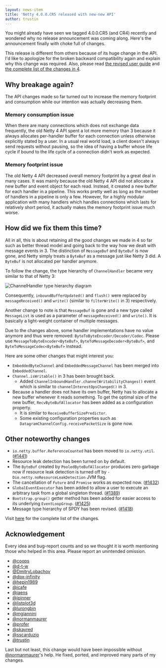 ```yaml
---
layout: news-item
title: 'Netty 4.0.0.CR5 released with new-new API'
author: trustin
---
```


You might already have seen we tagged 4.0.0.CR5 (and CR4) recently and wondered why no release announcement was coming along.  Here's the announcement finally with choke full of changes.

This release is different from others because of its huge change in the API.  I'd like to apologize for the broken backward compatibility again and explain why this change was required.  Also, please read [the revised user guide](http://netty.io/wiki/user-guide-for-4.x.html) and [the complete list of the changes in 4](http://netty.io/wiki/new-and-noteworthy.html).

## Why breakage again?

The API changes made so far turned out to increase the memory footprint and consumption while our intention was actually decreasing them.

### Memory consumption issue

When there are many connections which does not exchange data frequently, the old Netty 4 API spent a lot more memory than 3 because it always allocates per-handler buffer for each connection unless otherwise explicitly stated by a user.  In a usual real world load, a client doesn't always send requests without pausing, so the idea of having a buffer whose life cycle if bound to the life cycle of a connection didn't work as expected.

### Memory footprint issue

The old Netty 4 API decreased overall memory footprint by a great deal in many cases.  It was mainly because the old Netty 4 API did not allocate a new buffer and event object for each read.  Instead, it created a new buffer for each handler in a pipeline.  This works pretty well as long as the number of handlers in a pipeline is only a few.  However, for a highly modular application with many handlers which handles connections which lasts for relatively short period, it actually makes the memory footprint issue much worse.

## How did we fix them this time?

All in all, this is about retaining all the good changes we made in 4 so far such as better thread model and going back to the way how we dealt with message events in 3.  The distinction of `MessageBuf` and `ByteBuf` is now gone, and Netty simply treats a `ByteBuf` as a message just like Netty 3 did.  A `ByteBuf` is not allocated per handler anymore.

To follow the change, the type hierarchy of `ChannelHandler` became very similar to that of Netty 3:

![ChannelHandler type hierarchy diagram](http://img.motd.kr/uml/gist/188244c4b3d6b01c0156)

Consequently, `inboundBufferUpdated()` and `flush()` were replaced by `messageReceived()` and `write()` (similar to `filterWrite()` in 3) respectively.

Another change to note is that `MessageBuf` is gone and a new type called `MessageList` is used as a parameter of `messageReceived()` and `write()`.  It is basically a light-weight container of multiple messages.

Due to the changes above, some handler implementations have no value anymore and thus were removed: `ByteToByteEncoder/Decoder/Codec`. Please use `MessageToByteEncoder<ByteBuf>`, `ByteToMessageDecoder<ByteBuf>`, and `ByteToMessageCodec<ByteBuf>` instead.

Here are some other changes that might interest you:

* `EmbeddedByteChannel` and `EmbeddedMessageChannel` has been merged into `EmbeddedChannel`.
* `Channel.isWritable()` in 3 has been brought back.
  * Added `ChannelInboundHandler.channelWritabilityChanges()` event which is similar to `channelInterestOpsChanged()` in 3.
* Because a handler does not have its own buffer, Netty has to allocate a new buffer whenever it reads something.  To get the optimal size of the new buffer, `RecvByteBufAllocator` has been added as a configuration property.
  * It is similar to `ReceiveBufferSizePredictor`.
  * Some existing configuration properties such as
    `DatagramChannelConfig.receivePacketSize` is gone now.

## Other noteworthy changes

* `io.netty.buffer.ReferenceCounted` has been moved to `io.netty.util`. ([#1441])
* Resource leak detection has been turned on by default.
* The `ByteBuf` created by `PooledByteBufAllocator` produces zero garbage now if resource leak detection is turned off by `-Dio.netty.noResourceLeakDetection` JVM flag.
* The cancellation of `Future` and `Promise` works as expected now. ([#1432])
* `GlobalEventExecutor` has been added to allow a user to execute an arbitrary task from a global singleton thread. ([#1389])
* `Bootstrap.group()` getter method has been added for easier access to its underlying `EventLoopGroup`. ([#1425])
* Message type hierarchy of SPDY has been revised. ([#1418])

Visit [here](https://github.com/netty/netty/issues?q=milestone%3A4.0.0.CR5) for the complete list of the changes.

## Acknowledgement

Every idea and bug-report counts and so we thought it is worth mentioning those who helped in this area. Please report an unintended omission.

* [@coops](https://github.com/coops)
* [@d-t-w](https://github.com/d-t-w)
* [@DmitryLobachov](https://github.com/DmitryLobachov)
* [@dpx-infinity](https://github.com/dpx-infinity)
* [@hepin1989](https://github.com/hepin1989)
* [@icafe](https://github.com/icafe)
* [@jaens](https://github.com/jaens)
* [@jpinner](https://github.com/jpinner)
* [@listplot3d](https://github.com/listplot3d)
* [@lurongbin](https://github.com/lurongbin)
* [@mgiannini](https://github.com/mgiannini)
* [@normanmaurer](https://github.com/normanmaurer)
* [@profer](https://github.com/profer)
* [@skayred](https://github.com/skayred)
* [@sscarduzio](https://github.com/sscarduzio)
* [@trustin](https://github.com/trustin)

Last but not least, this change would have been impossible without [@normanmaurer](https://github.com/normanmaurer)'s help. He fixed, ported, and improved many parts of my changes.

[#1389]: https://github.com/netty/netty/issues/1389
[#1418]: https://github.com/netty/netty/issues/1418
[#1425]: https://github.com/netty/netty/issues/1425
[#1432]: https://github.com/netty/netty/issues/1432
[#1441]: https://github.com/netty/netty/issues/1441
